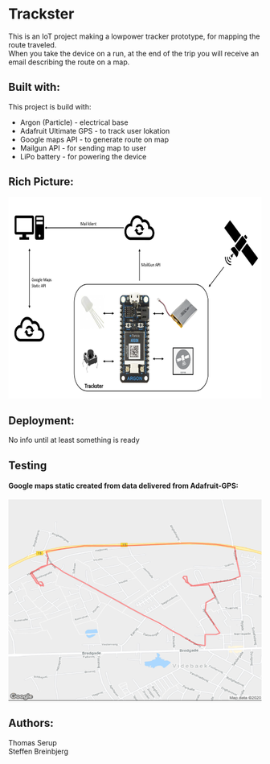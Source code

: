 # Trackster
This is an IoT project making a lowpower tracker prototype, for mapping the route traveled.  
When you take the device on a run, at the end of the trip you will receive an email describing the route on a map.  

## Built with:
This project is build with:
- Argon (Particle) - electrical base  
- Adafruit Ultimate GPS - to track user lokation  
- Google maps API - to generate route on map
- Mailgun API - for sending map to user 
- LiPo battery - for powering the device  

## Rich Picture:
<img src="Images/Richpicture.png" width="700" height="400">

## Deployment:
No info until at least something is ready

## Testing
#### Google maps static created from data delivered from Adafruit-GPS:
<img src="Images/maptest.png" width="600" height="400">

## Authors:
Thomas Serup  
Steffen Breinbjerg
